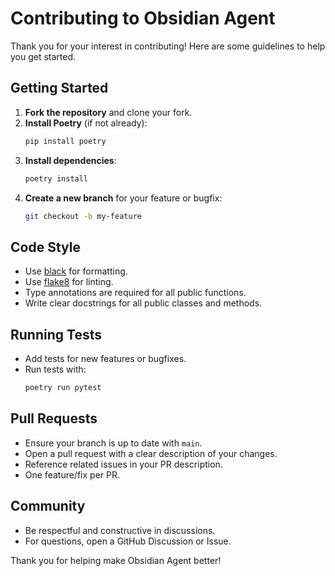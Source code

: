 # Contributing to Obsidian Agent

Thank you for your interest in contributing! Here are some guidelines to help you get started.

## Getting Started

1. **Fork the repository** and clone your fork.
2. **Install Poetry** (if not already):
   ```bash
   pip install poetry
   ```
3. **Install dependencies**:
   ```bash
   poetry install
   ```
4. **Create a new branch** for your feature or bugfix:
   ```bash
   git checkout -b my-feature
   ```

## Code Style

- Use [black](https://black.readthedocs.io/en/stable/) for formatting.
- Use [flake8](https://flake8.pycqa.org/en/latest/) for linting.
- Type annotations are required for all public functions.
- Write clear docstrings for all public classes and methods.

## Running Tests

- Add tests for new features or bugfixes.
- Run tests with:
  ```bash
  poetry run pytest
  ```

## Pull Requests

- Ensure your branch is up to date with `main`.
- Open a pull request with a clear description of your changes.
- Reference related issues in your PR description.
- One feature/fix per PR.

## Community

- Be respectful and constructive in discussions.
- For questions, open a GitHub Discussion or Issue.

Thank you for helping make Obsidian Agent better! 